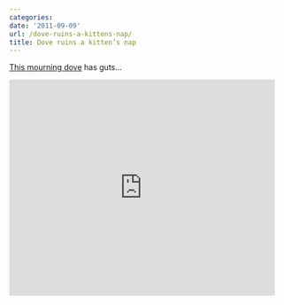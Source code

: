 ```yaml
---
categories:
date: '2011-09-09'
url: /dove-ruins-a-kittens-nap/
title: Dove ruins a kitten’s nap
---
```


<a href="https://www.youtube.com/watch?v=Tni-DW3XJaY">This mourning dove</a> has guts...

<div class="fluid-vids"><iframe class="alignc" width="480" height="390" src="https://www.youtube.com/embed/Tni-DW3XJaY" frameborder="0" allowfullscreen></iframe></div>